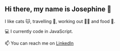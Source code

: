 ## Hi there, my name is Josephine 👋
I like cats 🐱, travelling 🌴, working out 🏃‍♀️ and food 🍝.

💻 I currently code in JavaScript.

📫 You can reach me on [LinkedIn](https://se.linkedin.com/in/josephine-hedman)

<!--
**josephinehedman/josephinehedman** is a ✨ _special_ ✨ repository because its `README.md` (this file) appears on your GitHub profile.

Here are some ideas to get you started:

- 🔭 I’m currently working on ...
- 🌱 I’m currently learning ...
- 👯 I’m looking to collaborate on ...
- 🤔 I’m looking for help with ...
- 💬 Ask me about ...
- 📫 How to reach me: ...
- 😄 Pronouns: ...
- ⚡ Fun fact: ...
-->
